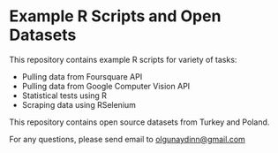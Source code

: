 # Example R Scripts and Open Datasets

This repository contains example R scripts for variety of tasks:

- Pulling data from Foursquare API
- Pulling data from Google Computer Vision API
- Statistical tests using R
- Scraping data using RSelenium

This repository contains open source datasets from Turkey and Poland.

For any questions, please send email to olgunaydinn@gmail.com

